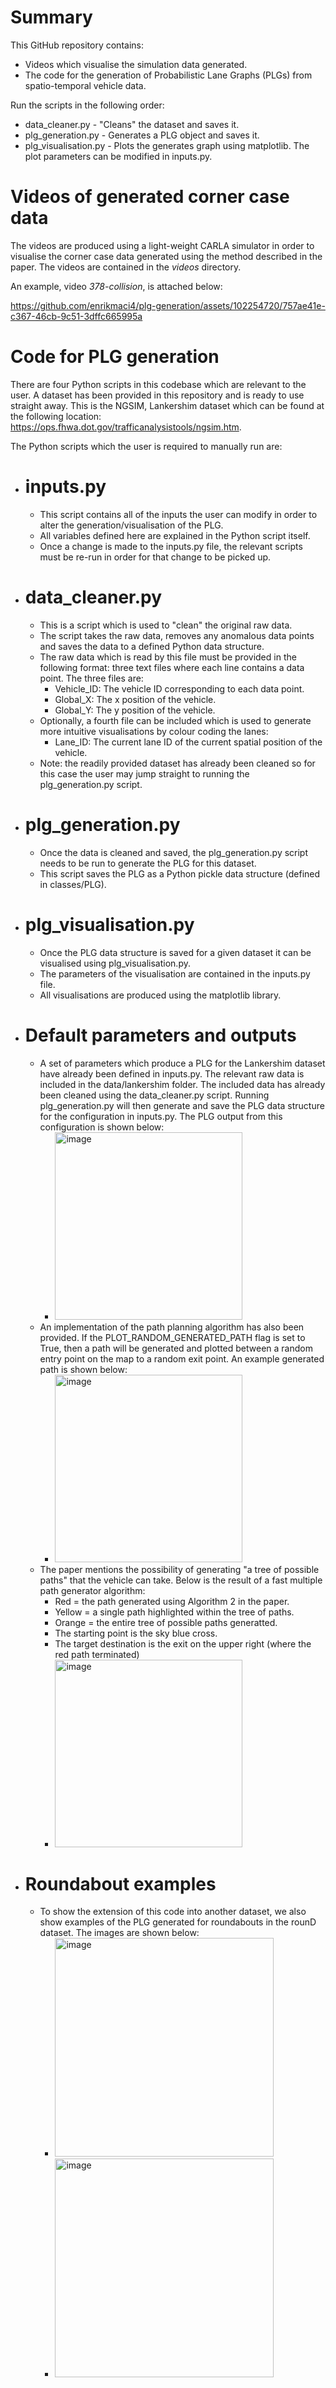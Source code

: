 # Summary
This GitHub repository contains:
- Videos which visualise the simulation data generated.
- The code for the generation of Probabilistic Lane Graphs (PLGs) from spatio-temporal vehicle data.

Run the scripts in the following order:
- data_cleaner.py - "Cleans" the dataset and saves it.
- plg_generation.py - Generates a PLG object and saves it.
- plg_visualisation.py - Plots the generates graph using matplotlib. The plot parameters can be modified in inputs.py.

# Videos of generated corner case data
The videos are produced using a light-weight CARLA simulator in order to visualise the corner case data generated using the method described in the paper. The videos are contained in the _videos_ directory.

An example, video _378-collision_, is attached below:

https://github.com/enrikmaci4/plg-generation/assets/102254720/757ae41e-c367-46cb-9c51-3dffc665995a


# Code for PLG generation

There are four Python scripts in this codebase which are relevant to the user. A dataset has been provided in this repository and is ready to use straight away. This is the NGSIM, Lankershim dataset which can be found at the following location: https://ops.fhwa.dot.gov/trafficanalysistools/ngsim.htm.

The Python scripts which the user is required to manually run are:

- # inputs.py
  - This script contains all of the inputs the user can modify in order to alter the generation/visualisation of the PLG.
  - All variables defined here are explained in the Python script itself.
  - Once a change is made to the inputs.py file, the relevant scripts must be re-run in order for that change to be picked up.

- # data_cleaner.py
  - This is a script which is used to "clean" the original raw data.
  - The script takes the raw data, removes any anomalous data points and saves the data to a defined Python data structure.
  - The raw data which is read by this file must be provided in the following format: three text files where each line contains a data point. The three files are:
    - Vehicle_ID: The vehicle ID corresponding to each data point.
    - Global_X: The x position of the vehicle.
    - Global_Y: The y position of the vehicle.
  - Optionally, a fourth file can be included which is used to generate more intuitive visualisations by colour coding the lanes:
    - Lane_ID: The current lane ID of the current spatial position of the vehicle.
  - Note: the readily provided dataset has already been cleaned so for this case the user may jump straight to running the plg_generation.py script.

- # plg_generation.py
  - Once the data is cleaned and saved, the plg_generation.py script needs to be run to generate the PLG for this dataset.
  - This script saves the PLG as a Python pickle data structure (defined in classes/PLG).

- # plg_visualisation.py
  - Once the PLG data structure is saved for a given dataset it can be visualised using plg_visualisation.py.
  - The parameters of the visualisation are contained in the inputs.py file.
  - All visualisations are produced using the matplotlib library.

- # Default parameters and outputs
  - A set of parameters which produce a PLG for the Lankershim dataset have already been defined in inputs.py. The relevant raw data is included in the data/lankershim folder. The included data has already been cleaned using the data_cleaner.py script. Running plg_generation.py will then generate and save the PLG data structure for the configuration in inputs.py. The PLG output from this configuration is shown below:
    - <img width="300" alt="image" src="https://user-images.githubusercontent.com/102254720/236274646-6055f0c3-b591-49fe-bd8f-2c060660603a.png">
  - An implementation of the path planning algorithm has also been provided. If the PLOT_RANDOM_GENERATED_PATH flag is set to True, then a path will be generated and plotted between a random entry point on the map to a random exit point. An example generated path is shown below:
    - <img width="300" alt="image" src="https://user-images.githubusercontent.com/102254720/236272942-bfa69f40-1e3a-4547-9523-f3cc1b498e05.png">
  - The paper mentions the possibility of generating "a tree of possible paths" that the vehicle can take. Below is the result of a fast multiple path generator algorithm:
    - Red = the path generated using Algorithm 2 in the paper.
    - Yellow = a single path highlighted within the tree of paths.
    - Orange = the entire tree of possible paths generatted.
    - The starting point is the sky blue cross.
    - The target destination is the exit on the upper right (where the red path terminated)
    - <img width="300" alt="image" src="https://github.com/enrikmaci4/plg-generation/assets/102254720/79c96982-6de1-4c4e-a156-d5e903af460d">
 

- # Roundabout examples
  - To show the extension of this code into another dataset, we also show examples of the PLG generated for roundabouts in the rounD dataset. The images are shown below:
    - <img width="350" alt="image" src="https://github.com/enrikmaci4/plg-generation/assets/102254720/f71ece6e-11b6-4357-bdf2-49d7ee8a539c">
    - <img width="350" alt="image" src="https://github.com/enrikmaci4/plg-generation/assets/102254720/822bd802-c98b-468c-8caf-cf315e75a68e">


